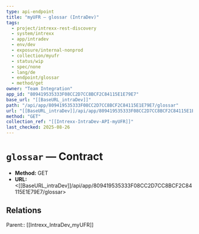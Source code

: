 ```yaml
---
type: api-endpoint
title: "myUFR — glossar (IntraDev)"
tags:
  - project/intrexx-rest-discovery
  - system/intrexx
  - app/intradev
  - env/dev
  - exposure/internal-nonprod
  - collection/myufr
  - status/wip
  - spec/none
  - lang/de
  - endpoint/glossar
  - method/get
owner: "Team Integration"
app_id: "809419535333F08CC2D7CC8BCF2C84115E1E79E7"
base_url: "[[BaseURL_intraDev]]"
path: "/api/app/809419535333F08CC2D7CC8BCF2C84115E1E79E7/glossar"
url: "[[BaseURL_intraDev]]/api/app/809419535333F08CC2D7CC8BCF2C84115E1E79E7/glossar"
method: "GET"
collection_ref: "[[Intrexx-IntraDev-API-myUFR]]"
last_checked: 2025-08-26
---
```


# `glossar` — Contract
- **Method:** GET
- **URL:** <[[BaseURL_intraDev]]/api/app/809419535333F08CC2D7CC8BCF2C84115E1E79E7/glossar>

## Relations
Parent:: [[Intrexx_IntraDev_myUFR]]
